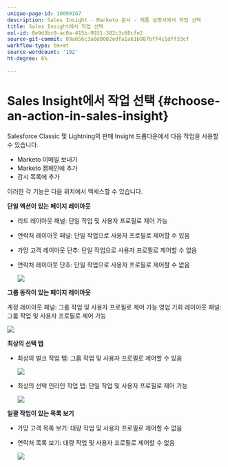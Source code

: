 ```yaml
---
unique-page-id: 10099167
description: Sales Insight - Marketo 문서 - 제품 설명서에서 작업 선택
title: Sales Insight에서 작업 선택
exl-id: 0e9d3bc0-ac0a-415b-9931-382c3c68cfe2
source-git-commit: 09a656c3a0d0002edfa1a61b987bff4c1dff33cf
workflow-type: tm+mt
source-wordcount: '192'
ht-degree: 6%

---
```


# Sales Insight에서 작업 선택 {#choose-an-action-in-sales-insight}

Salesforce Classic 및 Lightning의 판매 Insight 드롭다운에서 다음 작업을 사용할 수 있습니다.

* Marketo 이메일 보내기
* Marketo 캠페인에 추가
* 감시 목록에 추가

이러한 각 기능은 다음 위치에서 액세스할 수 있습니다.

**단일 액션이 있는 페이지 레이아웃**

* 리드 레이아웃 패널: 단일 작업 및 사용자 프로필로 제어 가능
* 연락처 레이아웃 패널: 단일 작업으로 사용자 프로필로 제어할 수 있음
* 가망 고객 레이아웃 단추: 단일 작업으로 사용자 프로필로 제어할 수 없음
* 연락처 레이아웃 단추: 단일 작업으로 사용자 프로필로 제어할 수 없음

  ![](assets/-.png)

**그룹 동작이 있는 페이지 레이아웃**

계정 레이아웃 패널: 그룹 작업 및 사용자 프로필로 제어 가능
영업 기회 레이아웃 패널: 그룹 작업 및 사용자 프로필로 제어 가능

![](assets/-.png)

**최상의 선택 탭**

* 최상의 벌크 작업 탭: 그룹 작업 및 사용자 프로필로 제어할 수 있음

  ![](assets/-.png)

* 최상의 선택 인라인 작업 탭: 단일 작업 및 사용자 프로필로 제어 가능

  ![](assets/-.png)

**일괄 작업이 있는 목록 보기**

* 가망 고객 목록 보기: 대량 작업 및 사용자 프로필로 제어할 수 없음
* 연락처 목록 보기: 대량 작업 및 사용자 프로필로 제어할 수 없음

  ![](assets/-.png)
